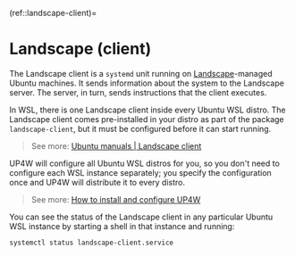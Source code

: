 (ref::landscape-client)=
# Landscape (client)

The Landscape client is a `systemd` unit running on [Landscape](ref::landscape)-managed Ubuntu machines. It sends information about the system to the Landscape server. The server, in turn, sends instructions that the client executes.

In WSL, there is one Landscape client inside every Ubuntu WSL distro. The Landscape client comes pre-installed in your distro as part of the package `landscape-client`, but it must be configured before it can start running.

> See more: [Ubuntu manuals | Landscape client](https://manpages.ubuntu.com/manpages/noble/man1/landscape-client.1.html)

UP4W will configure all Ubuntu WSL distros for you, so you don't need to configure each WSL instance separately; you specify the configuration once and UP4W will distribute it to every distro.

> See more: [How to install and configure UP4W](howto::configure-up4w)

You can see the status of the Landscape client in any particular Ubuntu WSL instance by starting a shell in that instance and running:
```bash
systemctl status landscape-client.service
```
